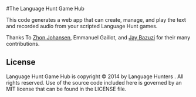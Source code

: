 #The Language Hunt Game Hub

This code generates a web app that can create, manage, and play the text and recorded audio from your scripted Language Hunt games.

Thanks To [Zhon Johansen](http://github.com/zhon), Emmanuel Gaillot, and [Jay Bazuzi](http://github.com/jaybazuzi) for their many contributions.

License
-------
Language Hunt Game Hub is copyright &copy; 2014 by Language Hunters
. All rights reserved. Use of the source code included here is
governed by an MIT license that can be found in the LICENSE file.


